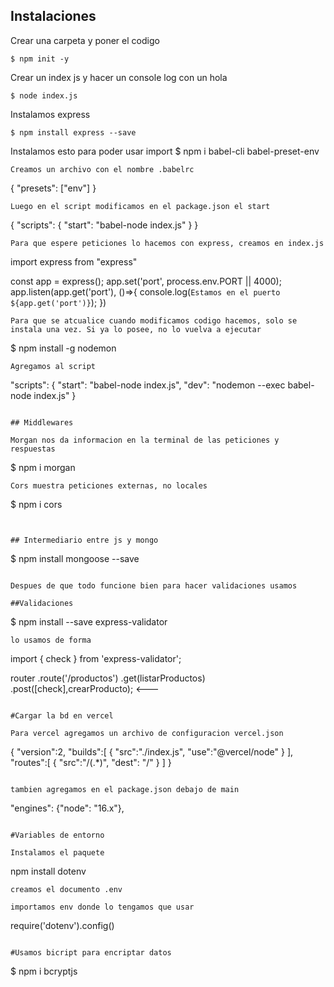 ## Instalaciones

Crear una carpeta y poner el codigo
```
$ npm init -y
```
Crear un index js y hacer un console log con un hola
```
$ node index.js
```
Instalamos express
```
$ npm install express --save
```
Instalamos esto para poder usar import
$ npm i babel-cli babel-preset-env
```
Creamos un archivo con el nombre .babelrc
```
{
    "presets": ["env"] 
}
```
Luego en el script modificamos en el package.json el start
```
{
    "scripts": {
    "start": "babel-node index.js"
    }
}
```
Para que espere peticiones lo hacemos con express, creamos en index.js

```
import express from "express"

const app = express();
app.set('port', process.env.PORT || 4000);
app.listen(app.get('port'), ()=>{
    console.log(`Estamos en el puerto ${app.get('port')}`);
})
```
Para que se atcualice cuando modificamos codigo hacemos, solo se instala una vez. Si ya lo posee, no lo vuelva a ejecutar
```
$ npm install -g nodemon
```
Agregamos al script
```
 "scripts": {
    "start": "babel-node index.js",
    "dev": "nodemon --exec babel-node index.js"
  }
```

## Middlewares

Morgan nos da informacion en la terminal de las peticiones y respuestas
```
$ npm i morgan
```
Cors muestra peticiones externas, no locales
```
$ npm i cors
```


## Intermediario entre js y mongo
```
$ npm install mongoose --save
```

Despues de que todo funcione bien para hacer validaciones usamos

##Validaciones
```
$ npm install --save express-validator
```
lo usamos de forma
```
import { check } from 'express-validator';

router
    .route('/productos')
    .get(listarProductos)
    .post([check],crearProducto);   <---

```

#Cargar la bd en vercel

Para vercel agregamos un archivo de configuracion vercel.json
```
{
    "version":2,
    "builds":[
        {
            "src":"./index.js",
            "use":"@vercel/node"
        }
    ],
    "routes":[
        {
            "src":"/(.*)",
            "dest": "/"
        }
    ]
}
```

tambien agregamos en el package.json debajo de main
```
  "engines": {"node": "16.x"},
```

#Variables de entorno

Instalamos el paquete
```
npm install dotenv
```
creamos el documento .env

importamos env donde lo tengamos que usar
```
require('dotenv').config()
```

#Usamos bicript para encriptar datos
```
$ npm i bcryptjs
```